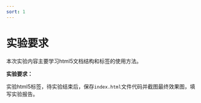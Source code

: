 ```yaml
---
sort: 1
---
```


# 实验要求

本次实验内容主要学习html5文档结构和标签的使用方法。

**实验要求：**

实验html5标签，待实验结束后，保存`index.html`文件代码并截图最终效果图，填写实验报告。